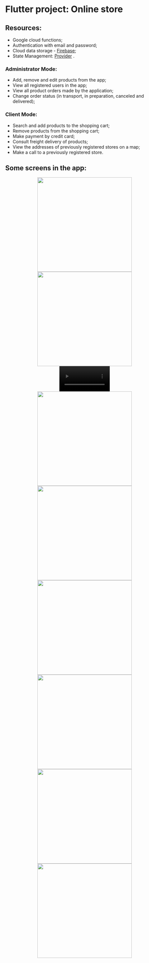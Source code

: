 # Flutter project: Online store

## Resources:
- Google cloud functions;
- Authentication with email and password;
- Cloud data storage - [Firebase]( https://firebase.google.com/);
- State Management: [Provider](https://medium.com/codechai/provider-state-management-in-flutter-d453e73537c5)
.

### Administrator Mode:
- Add, remove and edit products from the app;
- View all registered users in the app;
- View all product orders made by the application;
- Change order status (in transport, in preparation, canceled and delivered);

### Client Mode:
- Search and add products to the shopping cart;
- Remove products from the shopping cart;
- Make payment by credit card;
- Consult freight delivery of products;
- View the addresses of previously registered stores on a map;
- Make a call to a previously registered store.


## Some screens in the app:

<div align="center">
  <img src="https://user-images.githubusercontent.com/19698296/142518912-e163df76-5deb-41e0-8c1e-7e39cf91ba38.jpg" width="300px" />
  <img src="https://user-images.githubusercontent.com/19698296/142518900-dc093c38-8045-4590-8fba-782c51b30823.jpg" width="300px" />
</div>

<div align="center">
  <video src='https://user-images.githubusercontent.com/19698296/142518914-d91f3a46-8b12-4410-ac3b-b4221a1c1112.mp4' width=160/>
</div>

<div align="center">
  <img src="https://user-images.githubusercontent.com/19698296/142518907-45ebf989-5546-4845-9993-9e44213c2734.jpg" width="300px" />
  <img src="https://user-images.githubusercontent.com/19698296/142518910-f94c2959-c054-44a2-8300-61e5c12ee719.jpg" width="300px" />
  <img src="https://user-images.githubusercontent.com/19698296/142518909-d9958224-dbbf-41d1-bb5c-dba3f512d13a.jpg" width="300px" />
</div>

<div align="center">
  <img src="https://user-images.githubusercontent.com/19698296/142518905-e1c5fb2c-827a-4c59-84d9-54bb5291095a.jpg" width="300px" />
  <img src="https://user-images.githubusercontent.com/19698296/142518903-0791eb5b-167e-4555-8d68-280f6ef60dd3.jpg" width="300px" />
  <img src="https://user-images.githubusercontent.com/19698296/142518911-406240fc-b6ed-41bf-981f-af5ce0c1095e.jpg" width="300px" />
</div>
